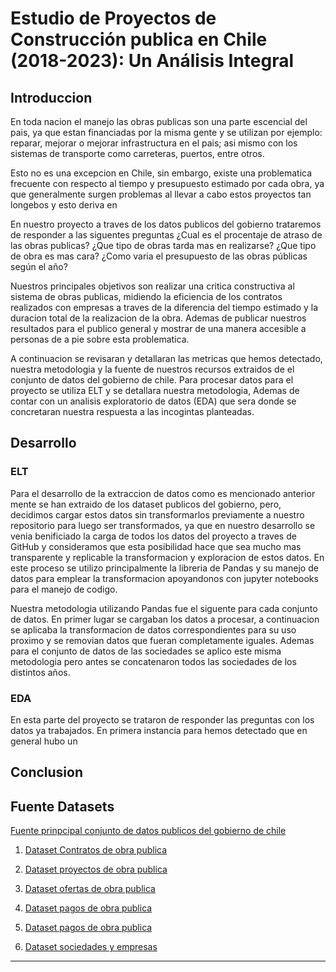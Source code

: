 # Estudio de Proyectos de Construcción publica en Chile (2018-2023): Un Análisis Integral
## Introduccion

En toda nacion el manejo las obras publicas son una parte escencial del pais, ya que estan financiadas por la
misma gente y se utilizan por ejemplo: reparar, mejorar o mejorar infrastructura en el pais; asi mismo
con los sistemas de transporte como carreteras, puertos, entre otros.

Esto no es una excepcion en Chile, sin embargo, existe una problematica frecuente con respecto al tiempo 
y presupuesto estimado por cada obra, ya que generalmente surgen problemas al llevar a cabo estos proyectos
tan longebos y esto deriva en 

En nuestro proyecto a traves de los datos publicos del gobierno trataremos de responder a las siguentes
preguntas ¿Cual es el procentaje de atraso de las obras publicas? ¿Que tipo de obras tarda mas en realizarse?
¿Que tipo de obra es mas cara? ¿Como varia el presupuesto de las obras públicas según el año?

Nuestros principales objetivos son realizar una critica constructiva al sistema de obras publicas, midiendo la eficiencia
de los contratos realizados con empresas a traves de la diferencia del tiempo estimado y la duracion total
de la realizacion de la obra. Ademas de publicar nuestros resultados para el publico general y mostrar de una manera
accesible a personas de a pie sobre esta problematica.

A continuacion se revisaran y detallaran las metricas que hemos detectado, nuestra metodologia y la fuente
de nuestros recursos extraidos de el conjunto de datos del gobierno de chile. Para procesar datos para
el proyecto se utiliza ELT y se detallara nuestra metodologia, Ademas de contar con un analisis exploratorio
de datos (EDA) que sera donde se concretaran nuestra respuesta a las incogintas planteadas.

## Desarrollo

### ELT

Para el desarrollo de la extraccion de datos como es mencionado anterior mente se han extraido de los
dataset publicos del gobierno, pero, decidimos cargar estos datos sin transformarlos previamente a nuestro
repositorio para luego ser transformados, ya que en nuestro desarrollo se venia benificiado la carga de todos
los datos del proyecto a traves de GitHub y consideramos que esta posibilidad hace que sea mucho mas transparente
y replicable la transformacion y exploracion de estos datos. En este proceso se utilizo principalmente la libreria
de Pandas y su manejo de datos para emplear la transformacion apoyandonos con jupyter notebooks para el manejo de codigo.

Nuestra metodologia utilizando Pandas fue el siguente para cada conjunto de datos. En primer lugar se
cargaban los datos a procesar, a continuacion se aplicaba la transformacion de datos correspondientes para
su uso proximo y se removian datos que fueran completamente iguales. Ademas para el conjunto de datos de las sociedades
se aplico este misma metodologia pero antes se concatenaron todos las sociedades de los distintos años.


### EDA

En esta parte del proyecto se trataron de responder las preguntas con los datos ya trabajados. En
primera instancia para hemos detectado que en general hubo un

## Conclusion

## Fuente Datasets
[Fuente prinpcipal conjunto de datos publicos del gobierno de chile](https://datos.gob.cl)

1. [Dataset Contratos de obra publica](https://datos.gob.cl/dataset/contratos-de-obra-publica-st-31)

2. [Dataset proyectos de obra publica](https://datos.gob.cl/dataset/proyectos-de-obra-publica-st-31)

3. [Dataset ofertas de obra publica](https://datos.gob.cl/dataset/ofertas-en-licitaciones-de-obra-publica-st-31)

4. [Dataset pagos de obra publica](https://datos.gob.cl/dataset/pagos-asociados-a-contratos-de-obra-publica-st-31)

5. [Dataset pagos de obra publica](https://datos.gob.cl/dataset/requisitos-de-contratistas-por-contratos-de-obra-publica-st-31)

6. [Dataset sociedades y empresas](https://datos.gob.cl/dataset/registro-de-empresas-y-sociedades)
***